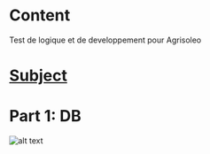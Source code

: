 # Content

Test de logique et de developpement pour Agrisoleo

# [Subject](https://weepulse.notion.site/Test-d-veloppeur-FullStack-d663add887a643af80c94cc67b34274f)

# Part 1: DB

![alt text](https://ibb.co/FKGmNZT)
